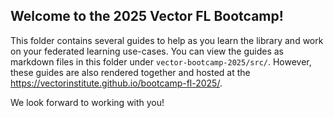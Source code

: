 ## Welcome to the 2025 Vector FL Bootcamp!

This folder contains several guides to help as you learn the library and work on your federated learning use-cases.
You can view the guides as markdown files in this folder under `vector-bootcamp-2025/src/`. However, these guides are
also rendered together and hosted at the https://vectorinstitute.github.io/bootcamp-fl-2025/.

We look forward to working with you!
